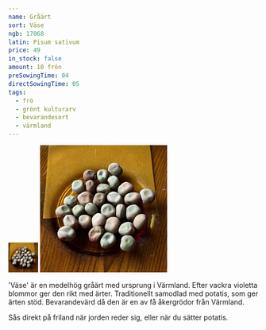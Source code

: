 ```yaml
---
name: Gråärt
sort: Väse
ngb: 17868
latin: Pisum sativum
price: 49
in_stock: false
amount: 10 frön
preSowingTime: 04
directSowingTime: 05
tags:
  - frö
  - grönt kulturarv
  - bevarandesort
  - värmland
---
```


<img src="/img/fro-vase.jpg" width="60" data-srcset="1x, 1.5x, 2x" alt="Gråärt Väse" class="thumb">
<img src="/img/fro-vase.jpg" width="256" data-srcset="1x, 1.5x, 2x" alt="Gråärt Väse">

'Väse' är en medelhög gråärt med ursprung i Värmland. Efter vackra violetta blommor ger den rikt med ärter. Traditionellt samodlad med potatis, som ger ärten stöd. Bevarandevärd då den är en av få åkergrödor från Värmland.

Sås direkt på friland när jorden reder sig, eller när du sätter potatis.
